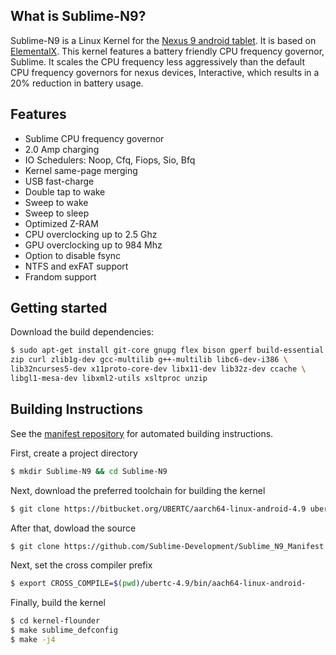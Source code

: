 ## What is Sublime-N9?

  Sublime-N9 is a Linux Kernel for the [Nexus 9 android tablet](https://en.wikipedia.org/wiki/Nexus_9). It is based on [ElementalX](https://github.com/flar2/ElementalX-N9). This kernel features a battery friendly CPU frequency governor, Sublime. It scales the CPU frequency less aggressively than the default CPU frequency governors for nexus devices, Interactive, which results in a 20% reduction in battery usage.

## Features
* Sublime CPU frequency governor
* 2.0 Amp charging
* IO Schedulers: Noop, Cfq, Fiops, Sio, Bfq
* Kernel same-page merging
* USB fast-charge
* Double tap to wake
* Sweep to wake
* Sweep to sleep
* Optimized Z-RAM
* CPU  overclocking up to 2.5 Ghz
* GPU overclocking up to 984 Mhz
* Option to disable fsync
* NTFS and exFAT support
* Frandom support

## Getting started

Download the build dependencies:

```bash
$ sudo apt-get install git-core gnupg flex bison gperf build-essential \
zip curl zlib1g-dev gcc-multilib g++-multilib libc6-dev-i386 \
lib32ncurses5-dev x11proto-core-dev libx11-dev lib32z-dev ccache \
libgl1-mesa-dev libxml2-utils xsltproc unzip
```

## Building Instructions

See the [manifest repository](https://github.com/Sublime-Development/android_manifest) for automated building instructions.
 
First, create a project directory
```bash
$ mkdir Sublime-N9 && cd Sublime-N9
  ```
Next, download the preferred toolchain for building the kernel
```bash
$ git clone https://bitbucket.org/UBERTC/aarch64-linux-android-4.9 ubertc-4.9
  ```
After that, dowload the source   
```bash
$ git clone https://github.com/Sublime-Development/Sublime_N9_Manifest.git kernel-flounder
  ```
Next, set the cross compiler prefix
```bash
$ export CROSS_COMPILE=$(pwd)/ubertc-4.9/bin/aach64-linux-android-
  ```
Finally, build the kernel
```bash
$ cd kernel-flounder
$ make sublime_defconfig
$ make -j4
  ```
